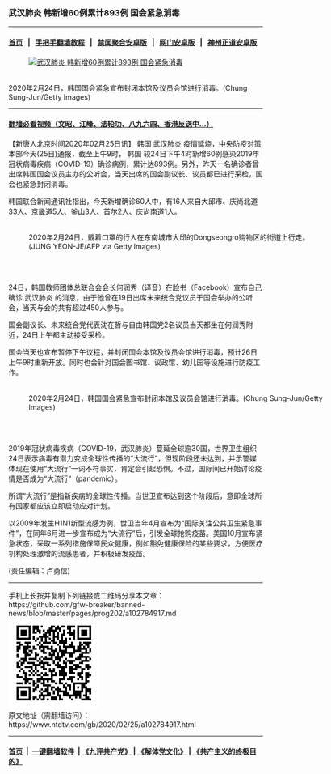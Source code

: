 ### 武汉肺炎 韩新增60例累计893例 国会紧急消毒
------------------------

#### [首页](https://github.com/gfw-breaker/banned-news/blob/master/README.md) &nbsp;&nbsp;|&nbsp;&nbsp; [手把手翻墙教程](https://github.com/gfw-breaker/guides/wiki) &nbsp;&nbsp;|&nbsp;&nbsp; [禁闻聚合安卓版](https://github.com/gfw-breaker/bn-android) &nbsp;&nbsp;|&nbsp;&nbsp; [网门安卓版](https://github.com/oGate2/oGate) &nbsp;&nbsp;|&nbsp;&nbsp; [神州正道安卓版](https://github.com/SzzdOgate/update) 



<div><div class="featured_image">
 <a href="https://i.ntdtv.com/assets/uploads/2020/02/GettyImages-1208325092.jpg" target="_blank">
  <figure>
   <img alt="武汉肺炎 韩新增60例累计893例 国会紧急消毒" src="https://i.ntdtv.com/assets/uploads/2020/02/GettyImages-1208325092-800x450.jpg"/>
  </figure><br/>
 </a>
 <span class="caption">
  2020年2月24日，韩国国会紧急宣布封闭本馆及议员会馆进行消毒。(Chung Sung-Jun/Getty Images)
 </span>
</div>
</div><hr/>

#### [翻墙必看视频（文昭、江峰、法轮功、八九六四、香港反送中...）](https://github.com/gfw-breaker/banned-news/blob/master/pages/link3.md)

<div><div class="post_content" itemprop="articleBody">
 <p>
  【新唐人北京时间2020年02月25日讯】
  <ok href="https://www.ntdtv.com/gb/韩国.htm">
   韩国
  </ok>
  <ok href="https://www.ntdtv.com/gb/武汉肺炎.htm">
   武汉肺炎
  </ok>
  疫情延烧，中央防疫对策本部今天(25日)通报，截至上午9时，
  <ok href="https://www.ntdtv.com/gb/韩国.htm">
   韩国
  </ok>
  较24日下午4时新增60例感染2019年冠状病毒疾病（COVID-19）确诊病例，累计达893例。另外，昨天一名确诊者曾出席韩国国会议员主办的公听会，当天出席的国会副议长、议员都已进行采检，国会也紧急封闭消毒。
 </p>
 <p>
  韩国联合新闻通讯社指出，今天新增确诊60人中，有16人来自大邱市、庆尚北道33人、京畿道5人、釜山3人、首尔2人、庆尚南道1人。
 </p>
 <figure class="wp-caption alignnone" id="attachment_102784933" style="width: 600px">
  <img alt="" class="size-medium wp-image-102784933" src="https://i.ntdtv.com/assets/uploads/2020/02/GettyImages-1202944704-600x403.jpg">
   <br/><figcaption class="wp-caption-text">
    2020年2月24日，戴着口罩的行人在东南城市大邱的Dongseongro购物区的街道上行走。(JUNG YEON-JE/AFP via Getty Images)
   </figcaption><br/>
  </img>
 </figure><br/>
 <p>
  24日，韩国教师团体总联合会会长何润秀（译音）在脸书（Facebook）宣布自己确诊
  <ok href="https://www.ntdtv.com/gb/武汉肺炎.htm">
   武汉肺炎
  </ok>
  的消息，由于他曾在19日出席未来统合党议员于国会举办的公听会，当天与会的共有超过450人参与。
 </p>
 <p>
  国会副议长、未来统合党代表沈在哲与自由韩国党2名议员当天都坐在何润秀附近，24日上午都主动接受采检。
 </p>
 <p>
  国会当天也宣布暂停下午议程，并封闭国会本馆及议员会馆进行消毒，预计26日上午9时重新开放。同时也会针对国会图书馆、议政馆、幼儿园等设施进行防疫工作。
 </p>
 <figure class="wp-caption alignnone" id="attachment_102784934" style="width: 600px">
  <img alt="" class="size-medium wp-image-102784934" src="https://i.ntdtv.com/assets/uploads/2020/02/GettyImages-1208324878-600x400.jpg">
   <br/><figcaption class="wp-caption-text">
    2020年2月24日，韩国国会紧急宣布封闭本馆及议员会馆进行消毒。(Chung Sung-Jun/Getty Images)
   </figcaption><br/>
  </img>
 </figure><br/>
 <p>
  2019年冠状病毒疾病（COVID-19，武汉肺炎）蔓延全球逾30国，世界卫生组织24日表示病毒有潜力变成全球性传播的“大流行”，但现阶段还未达到，并示警媒体现在使用“大流行”一词不符事实，肯定会引起恐惧。不过，国际间已开始讨论疫情是否成为“大流行”（pandemic）。
 </p>
 <p>
  所谓“大流行”是指新疾病的全球性传播。当世卫宣布达到这个阶段后，意即全球所有国家都应该立即启动应对计划。
 </p>
 <p>
  以2009年发生H1N1新型流感为例，世卫当年4月宣布为“国际关注公共卫生紧急事件”，在同年6月进一步宣布成为“大流行”后，引发全球抢购疫苗。美国10月宣布紧急状态，采取一系列措施保障民众健康，例如豁免健康保险的某些要求，方便医疗机构处理激增的流感患者，并积极研发疫苗。
 </p>
 <p>
  (责任编辑：卢勇信)
 </p>
 <div class="single_ad">
 </div>
</div>
</div>
<hr/>
手机上长按并复制下列链接或二维码分享本文章：<br/>
https://github.com/gfw-breaker/banned-news/blob/master/pages/prog202/a102784917.md <br/>
<a href='https://github.com/gfw-breaker/banned-news/blob/master/pages/prog202/a102784917.md'><img src='https://github.com/gfw-breaker/banned-news/blob/master/pages/prog202/a102784917.md.png'/></a> <br/>
原文地址（需翻墙访问）：https://www.ntdtv.com/gb/2020/02/25/a102784917.html


------------------------
#### [首页](https://github.com/gfw-breaker/banned-news/blob/master/README.md) &nbsp;|&nbsp; [一键翻墙软件](https://github.com/gfw-breaker/nogfw/blob/master/README.md) &nbsp;| [《九评共产党》](https://github.com/gfw-breaker/9ping.md/blob/master/README.md#九评之一评共产党是什么) | [《解体党文化》](https://github.com/gfw-breaker/jtdwh.md/blob/master/README.md) | [《共产主义的终极目的》](https://github.com/gfw-breaker/gczydzjmd.md/blob/master/README.md)


<img src='http://gfw-breaker.win/banned-news/pages/prog202/a102784917.md' width='0px' height='0px'/>